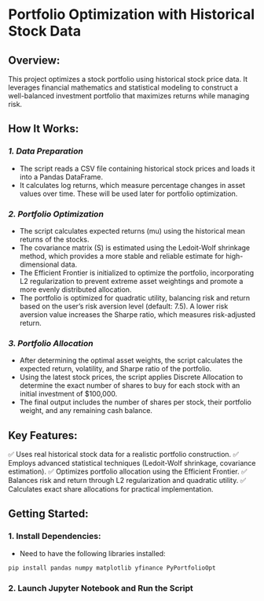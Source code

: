 # **Portfolio Optimization with Historical Stock Data**

## Overview:
This project optimizes a stock portfolio using historical stock price data. It leverages financial mathematics and statistical modeling to construct a well-balanced investment portfolio that maximizes returns while managing risk.

## How It Works:
### *1. Data Preparation*
- The script reads a CSV file containing historical stock prices and loads it into a Pandas DataFrame.
- It calculates log returns, which measure percentage changes in asset values over time. These will be used later for portfolio optimization.

### *2. Portfolio Optimization*
- The script calculates expected returns (mu) using the historical mean returns of the stocks.
- The covariance matrix (S) is estimated using the Ledoit-Wolf shrinkage method, which provides a more stable and reliable estimate for high-dimensional data.
- The Efficient Frontier is initialized to optimize the portfolio, incorporating L2 regularization to prevent extreme asset weightings and promote a more evenly distributed allocation.
- The portfolio is optimized for quadratic utility, balancing risk and return based on the user’s risk aversion level (default: 7.5). A lower risk aversion value increases the Sharpe ratio, which measures risk-adjusted return.

### *3. Portfolio Allocation*
- After determining the optimal asset weights, the script calculates the expected return, volatility, and Sharpe ratio of the portfolio.
- Using the latest stock prices, the script applies Discrete Allocation to determine the exact number of shares to buy for each stock with an initial investment of $100,000.
- The final output includes the number of shares per stock, their portfolio weight, and any remaining cash balance.

## Key Features:

✅ Uses real historical stock data for a realistic portfolio construction.
✅ Employs advanced statistical techniques (Ledoit-Wolf shrinkage, covariance estimation).
✅ Optimizes portfolio allocation using the Efficient Frontier.
✅ Balances risk and return through L2 regularization and quadratic utility.
✅ Calculates exact share allocations for practical implementation.

## Getting Started:

### 1. Install Dependencies:
- Need to have the following libraries installed:
```bash
pip install pandas numpy matplotlib yfinance PyPortfolioOpt
```

### 2. Launch Jupyter Notebook and Run the Script



